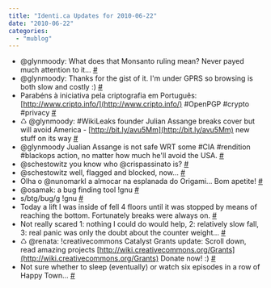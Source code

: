 ```yaml
---
title: "Identi.ca Updates for 2010-06-22"
date: "2010-06-22"
categories: 
  - "mublog"
---
```


- @glynmoody: What does that Monsanto ruling mean? Never payed much attention to it... [#](http://identi.ca/notice/37460392)
- @glynmoody: Thanks for the gist of it. I'm under GPRS so browsing is both slow and costly :) [#](http://identi.ca/notice/37462021)
- Parabéns à iniciativa pela criptografia em Português: [http://www.cripto.info/](http://www.cripto.info/) #OpenPGP #crypto #privacy [#](http://identi.ca/notice/37469683)
- ♺ @glynmoody: #WikiLeaks founder Julian Assange breaks cover but will avoid America - [http://bit.ly/avu5Mm](http://bit.ly/avu5Mm) new stuff on its way [#](http://identi.ca/notice/37469722)
- @glynmoody Jualian Assange is not safe WRT some #CIA #rendition #blackops action, no matter how much he'll avoid the USA. [#](http://identi.ca/notice/37469940)
- @schestowitz you know who @crispassinato is? [#](http://identi.ca/notice/37470813)
- @schestowitz well, flagged and blocked, now... [#](http://identi.ca/notice/37471543)
- Olha o @nunomarkl a almocar na esplanada do Origami... Bom apetite! [#](http://identi.ca/notice/37489007)
- @osamak: a bug finding tool !gnu [#](http://identi.ca/notice/37503635)
- s/btg/bug/g !gnu [#](http://identi.ca/notice/37504418)
- Today a lift I was inside of fell 4 floors until it was stopped by means of reaching the bottom. Fortunately breaks were always on. [#](http://identi.ca/notice/37505005)
- Not really scared 1: nothing I could do would help, 2: relatively slow fall, 3: real panic was only the doubt about the counter weight... [#](http://identi.ca/notice/37505924)
- ♺ @renata: !creativecommons Catalyst Grants update: Scroll down, read amazing projects [http://wiki.creativecommons.org/Grants](http://wiki.creativecommons.org/Grants) Donate now! :) [#](http://identi.ca/notice/37507130)
- Not sure whether to sleep (eventually) or watch six episodes in a row of Happy Town... [#](http://identi.ca/notice/37562352)
